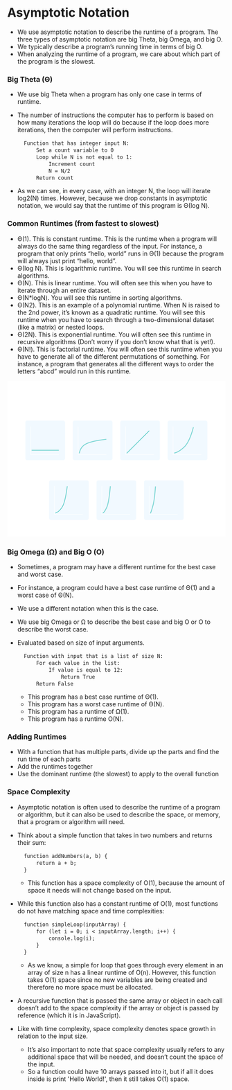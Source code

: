 # Asymptotic Notation

- We use asymptotic notation to describe the runtime of a program. The three types of asymptotic notation are big Theta, big Omega, and big O.
- We typically describe a program’s running time in terms of big O.
- When analyzing the runtime of a program, we care about which part of the program is the slowest.

### Big Theta (Θ)
- We use big Theta when a program has only one case in terms of runtime.
- The number of instructions the computer has to perform is based on how many iterations the loop will do because if the loop does more iterations, then the computer will perform instructions.

        Function that has integer input N:
            Set a count variable to 0
            Loop while N is not equal to 1:
                Increment count
                N = N/2
            Return count

- As we can see, in every case, with an integer N, the loop will iterate log2(N) times. However, because we drop constants in asymptotic notation, we would say that the runtime of this program is Θ(log N).

### Common Runtimes (from fastest to slowest)

- Θ(1). This is constant runtime. This is the runtime when a program will always do the same thing regardless of the input. For instance, a program that only prints “hello, world” runs in Θ(1) because the program will always just print “hello, world”.
- Θ(log N). This is logarithmic runtime. You will see this runtime in search algorithms.
- Θ(N). This is linear runtime. You will often see this when you have to iterate through an entire dataset.
- Θ(N*logN). You will see this runtime in sorting algorithms.
- Θ(N2). This is an example of a polynomial runtime. When N is raised to the 2nd power, it’s known as a quadratic runtime. You will see this runtime when you have to search through a two-dimensional dataset (like a matrix) or nested loops.
- Θ(2N). This is exponential runtime. You will often see this runtime in recursive algorithms (Don’t worry if you don’t know what that is yet!).
- Θ(N!). This is factorial runtime. You will often see this runtime when you have to generate all of the different permutations of something. For instance, a program that generates all the different ways to order the letters “abcd” would run in this runtime.

<img src="./images/common-runtimes.svg" />

### Big Omega (Ω) and Big O (O)
- Sometimes, a program may have a different runtime for the best case and worst case. 
- For instance, a program could have a best case runtime of Θ(1) and a worst case of Θ(N). 
- We use a different notation when this is the case. 
- We use big Omega or Ω to describe the best case and big O or O to describe the worst case.
- Evaluated based on size of input arguments.

        Function with input that is a list of size N:
            For each value in the list:
                If value is equal to 12:
                    Return True
            Return False

    - This program has a best case runtime of Θ(1).
    - This program has a worst case runtime of Θ(N).
    - This program has a runtime of Ω(1).
    - This program has a runtime O(N).

### Adding Runtimes
- With a function that has multiple parts, divide up the parts and find the run time of each parts
- Add the runtimes together
- Use the dominant runtime (the slowest) to apply to the overall function

### Space Complexity
- Asymptotic notation is often used to describe the runtime of a program or algorithm, but it can also be used to describe the space, or memory, that a program or algorithm will need.
- Think about a simple function that takes in two numbers and returns their sum:

        function addNumbers(a, b) {
            return a + b;
        }
    
    - This function has a space complexity of O(1), because the amount of space it needs will not change based on the input. 
- While this function also has a constant runtime of O(1), most functions do not have matching space and time complexities:

        function simpleLoop(inputArray) {
            for (let i = 0; i < inputArray.length; i++) { 
                console.log(i);
            }
        }

    - As we know, a simple for loop that goes through every element in an array of size n has a linear runtime of O(n). However, this function takes O(1) space since no new variables are being created and therefore no more space must be allocated.
- A recursive function that is passed the same array or object in each call doesn’t add to the space complexity if the array or object is passed by reference (which it is in JavaScript).
- Like with time complexity, space complexity denotes space growth in relation to the input size. 
    - It’s also important to note that space complexity usually refers to any additional space that will be needed, and doesn’t count the space of the input. 
    - So a function could have 10 arrays passed into it, but if all it does inside is print 'Hello World!', then it still takes O(1) space.